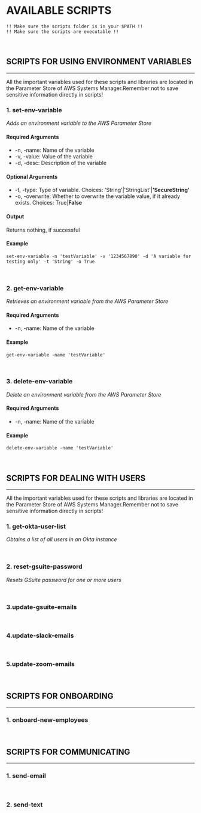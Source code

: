 # AVAILABLE SCRIPTS
    !! Make sure the scripts folder is in your $PATH !!
    !! Make sure the scripts are executable !!

&nbsp;

## SCRIPTS FOR USING ENVIRONMENT VARIABLES
---
All the important variables used for these scripts and libraries are located in the Parameter Store of AWS Systems Manager.Remember not to save sensitive information directly in scripts!

### 1. set-env-variable 
*Adds an environment variable to the AWS Parameter Store*

#### Required Arguments
* -n, -name: Name of the variable
* -v, -value: Value of the variable
* -d, -desc: Description of the variable
#### Optional Arguments
* -t, -type: Type of variable. Choices: 'String'|'StringList'|**'SecureString'**
* -o, -overwrite: Whether to overwrite the variable value, if it already exists. Choices: True|**False**

#### Output
Returns nothing, if successful

#### Example
```
set-env-variable -n 'testVariable' -v '1234567890' -d 'A variable for testing only' -t 'String' -o True
```

&nbsp;

### 2. get-env-variable
*Retrieves an environment variable from the AWS Parameter Store*

#### Required Arguments
* -n, -name: Name of the variable

#### Example
```
get-env-variable -name 'testVariable'
```

&nbsp;

### 3. delete-env-variable 
*Delete an environment variable from the AWS Parameter Store*

#### Required Arguments
* -n, -name: Name of the variable

#### Example
```
delete-env-variable -name 'testVariable'
```

&nbsp;

## SCRIPTS FOR DEALING WITH USERS
---
All the important variables used for these scripts and libraries are located in the Parameter Store of AWS Systems Manager.Remember not to save sensitive information directly in scripts!

### 1. get-okta-user-list
*Obtains a list of all users in an Okta instance*

&nbsp;

### 2. reset-gsuite-password
*Resets GSuite password for one or more users*

&nbsp;

### 3.update-gsuite-emails

&nbsp;

### 4.update-slack-emails

&nbsp;

### 5.update-zoom-emails

&nbsp;

## SCRIPTS FOR ONBOARDING
---
### 1. onboard-new-employees

&nbsp;

## SCRIPTS FOR COMMUNICATING
---
### 1. send-email

&nbsp;

### 2. send-text